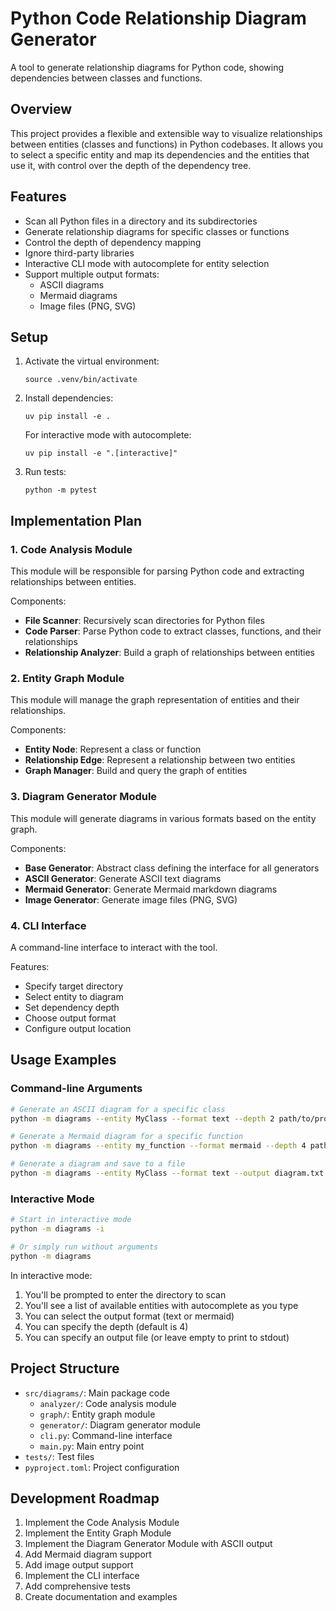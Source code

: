 # Python Code Relationship Diagram Generator

A tool to generate relationship diagrams for Python code, showing dependencies between classes and functions.

## Overview

This project provides a flexible and extensible way to visualize relationships between entities (classes and functions) in Python codebases. It allows you to select a specific entity and map its dependencies and the entities that use it, with control over the depth of the dependency tree.

## Features

- Scan all Python files in a directory and its subdirectories
- Generate relationship diagrams for specific classes or functions
- Control the depth of dependency mapping
- Ignore third-party libraries
- Interactive CLI mode with autocomplete for entity selection
- Support multiple output formats:
  - ASCII diagrams
  - Mermaid diagrams
  - Image files (PNG, SVG)

## Setup

1. Activate the virtual environment:
   ```
   source .venv/bin/activate
   ```

2. Install dependencies:
   ```
   uv pip install -e .
   ```

   For interactive mode with autocomplete:
   ```
   uv pip install -e ".[interactive]"
   ```

3. Run tests:
   ```
   python -m pytest
   ```

## Implementation Plan

### 1. Code Analysis Module

This module will be responsible for parsing Python code and extracting relationships between entities.

Components:
- **File Scanner**: Recursively scan directories for Python files
- **Code Parser**: Parse Python code to extract classes, functions, and their relationships
- **Relationship Analyzer**: Build a graph of relationships between entities

### 2. Entity Graph Module

This module will manage the graph representation of entities and their relationships.

Components:
- **Entity Node**: Represent a class or function
- **Relationship Edge**: Represent a relationship between two entities
- **Graph Manager**: Build and query the graph of entities

### 3. Diagram Generator Module

This module will generate diagrams in various formats based on the entity graph.

Components:
- **Base Generator**: Abstract class defining the interface for all generators
- **ASCII Generator**: Generate ASCII text diagrams
- **Mermaid Generator**: Generate Mermaid markdown diagrams
- **Image Generator**: Generate image files (PNG, SVG)

### 4. CLI Interface

A command-line interface to interact with the tool.

Features:
- Specify target directory
- Select entity to diagram
- Set dependency depth
- Choose output format
- Configure output location

## Usage Examples

### Command-line Arguments

```bash
# Generate an ASCII diagram for a specific class
python -m diagrams --entity MyClass --format text --depth 2 path/to/project

# Generate a Mermaid diagram for a specific function
python -m diagrams --entity my_function --format mermaid --depth 4 path/to/project

# Generate a diagram and save to a file
python -m diagrams --entity MyClass --format text --output diagram.txt path/to/project
```

### Interactive Mode

```bash
# Start in interactive mode
python -m diagrams -i

# Or simply run without arguments
python -m diagrams
```

In interactive mode:
1. You'll be prompted to enter the directory to scan
2. You'll see a list of available entities with autocomplete as you type
3. You can select the output format (text or mermaid)
4. You can specify the depth (default is 4)
5. You can specify an output file (or leave empty to print to stdout)

## Project Structure

- `src/diagrams/`: Main package code
  - `analyzer/`: Code analysis module
  - `graph/`: Entity graph module
  - `generator/`: Diagram generator module
  - `cli.py`: Command-line interface
  - `main.py`: Main entry point
- `tests/`: Test files
- `pyproject.toml`: Project configuration

## Development Roadmap

1. Implement the Code Analysis Module
2. Implement the Entity Graph Module
3. Implement the Diagram Generator Module with ASCII output
4. Add Mermaid diagram support
5. Add image output support
6. Implement the CLI interface
7. Add comprehensive tests
8. Create documentation and examples
